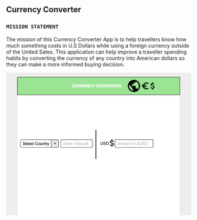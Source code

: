 ## Currency Converter

### `MISSION STATEMENT`

The mission of this Currency Converter App is to help travellers know how much something costs in U.S Dollars while using a foreign currency outside of the United Sates. This application can help improve a traveller spending habits by converting the currency of any country into American dollars so they can make a more informed buying decision.

![Wireframe](https://github.com/Briandepalmas/currency-converter/blob/master/src/Wireframe/Currencyapp.png)